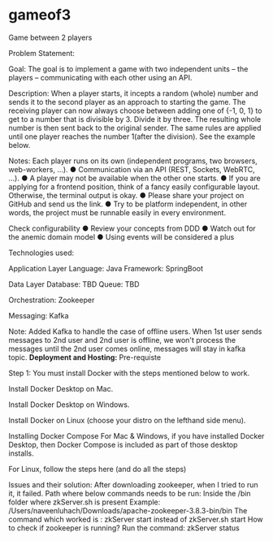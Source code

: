 # gameof3
Game between 2 players

Problem Statement:

Goal:
The goal is to implement a game with two independent units – the players –
communicating with each other using an API.

Description:
When a player starts, it incepts a random (whole) number and sends it to the
second
player as an approach to starting the game. The receiving player can now
always choose between adding one of {-1, 0, 1} to get to a number that is
divisible by 3. Divide it by three. The resulting whole number is then sent back
to the original sender.
The same rules are applied until one player reaches the number 1(after the
division). See the example below.

Notes:
Each player runs on its own (independent programs, two browsers,
web-workers, ...).
● Communication via an API (REST, Sockets, WebRTC, ...).
● A player may not be available when the other one starts.
● If you are applying for a frontend position, think of a fancy easily
configurable layout.
Otherwise, the terminal output is okay.
● Please share your project on GitHub and send us the link.
● Try to be platform independent, in other words, the project must be
runnable easily in every environment.


Check configurability
● Review your concepts from DDD
● Watch out for the anemic domain model
● Using events will be considered a plus



Technologies used:

Application Layer
Language: Java
Framework: SpringBoot

Data Layer
Database: TBD
Queue: TBD

Orchestration:
Zookeeper

Messaging:
Kafka

Note: Added Kafka to handle the case of offline users. When 1st user sends messages to 2nd user and 2nd user is offline, we won't process the messages until the 2nd user comes online, messages will stay in kafka topic.
**Deployment and Hosting:**
Pre-requiste

Step 1:
You must install Docker with the steps mentioned below to work.

Install Docker Desktop on Mac.

Install Docker Desktop on Windows.

Install Docker on Linux (choose your distro on the lefthand side menu).

Installing Docker Compose
For Mac & Windows, if you have installed Docker Desktop, then Docker Compose is included as part of those desktop installs.

For Linux, follow the steps here (and do all the steps)


Issues and their solution:
After downloading zookeeper, when I tried to run it, it failed.
Path where below commands needs to be run: Inside the <unzipped tar folder>/bin folder where zkServer.sh is present
Example: /Users/naveenluhach/Downloads/apache-zookeeper-3.8.3-bin/bin
The command which worked is : zkServer start instead of zkServer.sh start 
How to check if zookeeper is running? Run the command: zkServer status

